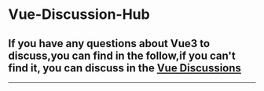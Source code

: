 # Vue-Discussion-Hub

## If you have any questions about Vue3 to discuss,you can find in the follow,if you can't find it, you can discuss in the [Vue Discussions](https://github.com/vuejs/core/discussions)

---
